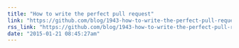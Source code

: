 ```yaml
---
title: "How to write the perfect pull request"
link: "https://github.com/blog/1943-how-to-write-the-perfect-pull-request"
rss_link: "https://github.com/blog/1943-how-to-write-the-perfect-pull-request"
date: "2015-01-21 08:45:27am"
---
```

